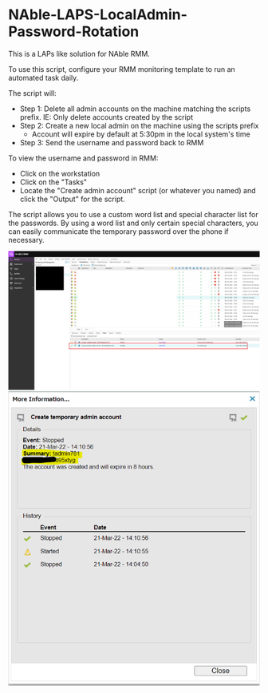 # NAble-LAPS-LocalAdmin-Password-Rotation
This is a LAPs like solution for NAble RMM.

To use this script, configure your RMM monitoring template to run an automated task daily.

The script will:
- Step 1: Delete all admin accounts on the machine matching the scripts prefix. IE: Only delete accounts created by the script
- Step 2: Create a new local admin on the machine using the scripts prefix
  - Account will expire by default at 5:30pm in the local system's time
- Step 3: Send the username and password back to RMM

To view the username and password in RMM:
- Click on the workstation
- Click on the "Tasks"
- Locate the "Create admin account" script (or whatever you named) and click the "Output" for the script.


The script allows you to use a custom word list and special character list for the passwords. By using a word list and only certain special characters, you can easily communicate the temporary password over the phone if necessary.

![Screenshot1](/screenshots/rmm-create-temp-admin1.png)
![Screenshot2](/screenshots/rmm-create-temp-admin-result.png)
